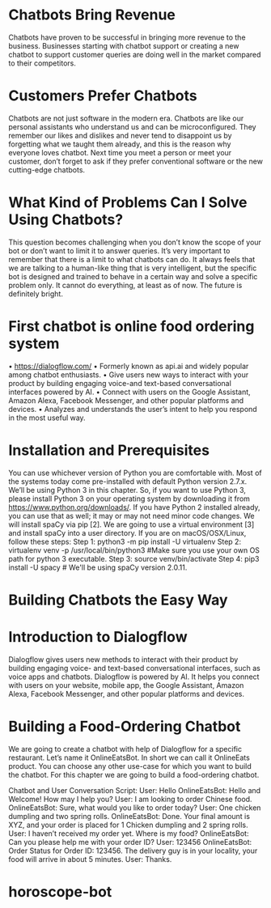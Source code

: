 





# Chatbots Bring Revenue
Chatbots have proven to be successful in bringing more revenue to the business. Businesses starting with chatbot support or creating a new chatbot to support customer queries are doing well in the market compared to their competitors.
# 
# Customers Prefer Chatbots
Chatbots are not just software in the modern era. Chatbots are like our personal assistants who understand us and can be microconfigured. They remember our likes and dislikes and never tend to disappoint us by forgetting what we taught them already, and this is the reason why everyone loves chatbot. Next time you meet a person or meet your customer, don’t forget to ask if they prefer conventional software or the new cutting-edge chatbots. 

# What Kind of Problems Can I Solve Using Chatbots?
This question becomes challenging when you don’t know the scope of your bot or don’t want to limit it to answer queries.
It’s very important to remember that there is a limit to what chatbots can do. It always feels that we are talking to a human-like thing that is very intelligent, but the specific bot is designed and trained to behave in a certain way and solve a specific problem only. It cannot do everything, at least as of now. The future is definitely bright.

# First chatbot is online food ordering system
•	https://dialogflow.com/ 
•	Formerly known as api.ai and widely popular among chatbot enthusiasts.
•	Give users new ways to interact with your product by building engaging voice-and text-based conversational interfaces powered by AI.
•	Connect with users on the Google Assistant, Amazon Alexa, Facebook Messenger, and other popular platforms and devices.
•	Analyzes and understands the user’s intent to help you respond in the most useful way.

# Installation and Prerequisites 


You can use whichever version of Python you are comfortable with. Most of the systems today come pre-installed with default Python version 2.7.x. We’ll be using Python 3 in this chapter. So, if you want to use Python 3, please install Python 3 on your operating system by downloading it from https://www.python.org/downloads/. If you have Python 2 installed already, you can use that as well; it may or may not need minor code changes.
We will install spaCy via pip [2].
We are going to use a virtual environment [3] and install spaCy into a user directory.
If you are on macOS/OSX/Linux, follow these steps:
Step 1: python3 -m pip install -U virtualenv
Step 2: virtualenv venv -p /usr/local/bin/python3 #Make sure you use your  own OS path for python 3 executable.
Step 3: source venv/bin/activate Step 4: pip3 install -U spacy # We'll be using spaCy version 2.0.11.

# Building Chatbots the Easy Way
# Introduction to Dialogflow 
  Dialogflow gives users new methods to interact with their product by building engaging voice- and text-based conversational interfaces, such as voice apps and chatbots. Dialogflow is powered by AI. It helps you connect with users on your website, mobile app, the Google Assistant, Amazon Alexa, Facebook Messenger, and other popular platforms and devices.

# Building a Food-Ordering Chatbot
We are going to create a chatbot with help of Dialogflow for a specific restaurant. Let’s name it OnlineEatsBot. In short we can call it OnlineEats product. You can choose any other use-case for which you want to build the chatbot. For this chapter we are going to build a food-ordering chatbot.

Chatbot and User Conversation Script:
  User: Hello
  OnlineEatsBot: Hello and Welcome! How may I help you?
  User: I am looking to order Chinese food.
  OnlineEatsBot: Sure, what would you like to order today?
  User: One chicken dumpling and two spring rolls.
  OnlineEatsBot: Done. Your final amount is XYZ, and your order is placed for 1 Chicken dumpling and 2 spring rolls.
  User: I haven’t received my order yet. Where is my food?
  OnlineEatsBot: Can you please help me with your order ID?
  User: 123456
  OnlineEatsBot: Order Status for Order ID: 123456. The delivery guy is in your locality, your food will arrive in about 5 minutes.
  User: Thanks.



# horoscope-bot
